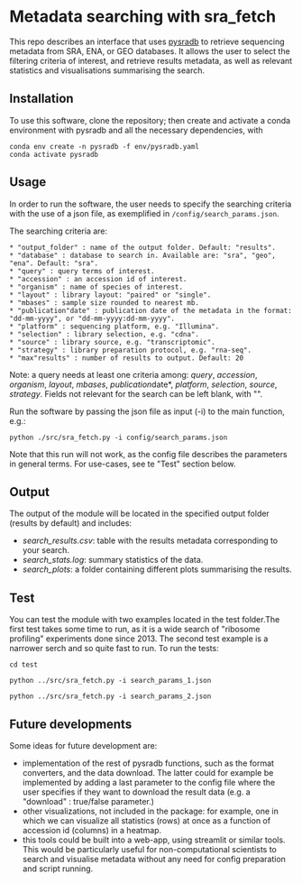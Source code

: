 # Metadata searching with sra_fetch

This repo describes an interface that uses [pysradb](https://github.com/saketkc/pysradb) to retrieve sequencing metadata from SRA, ENA, or GEO databases. It allows the user to select the filtering criteria of interest, and retrieve results metadata, as well as relevant statistics and visualisations summarising the search.


## Installation
To use this software, clone the repository; then create and activate a conda environment with pysradb and all the necessary dependencies, with
```
conda env create -n pysradb -f env/pysradb.yaml
conda activate pysradb
```

## Usage
In order to run the software, the user needs to specify the searching criteria with the use of a json file, as exemplified in `/config/search_params.json`.

The searching criteria are:
```
* "output_folder" : name of the output folder. Default: "results".
* "database" : database to search in. Available are: "sra", "geo", "ena". Default: "sra".
* "query" : query terms of interest.
* "accession" : an accession id of interest.
* "organism" : name of species of interest.
* "layout" : library layout: "paired" or "single".
* "mbases" : sample size rounded to nearest mb.
* "publication"date" : publication date of the metadata in the format: "dd-mm-yyyy", or "dd-mm-yyyy:dd-mm-yyyy".
* "platform" : sequencing platform, e.g. "Illumina".
* "selection" : library selection, e.g. "cdna".
* "source" : library source, e.g. "transcriptomic".
* "strategy" : library preparation protocol, e.g. "rna-seq".
* "max"results" : number of results to output. Default: 20
```

Note: a query needs at least one criteria among: *query*, *accession*, *organism*, *layout*, *mbases*, *publication*date*, *platform*, *selection*, *source*, *strategy*. Fields not relevant for the search can be left blank, with "".


Run the software by passing the json file as input (-i) to the main function, e.g.:
```
python ./src/sra_fetch.py -i config/search_params.json
```
Note that this run will not work, as the config file describes the parameters in general terms. For use-cases, see te "Test" section below.

## Output
The output of the module will be located in the specified output folder (results by default) and includes:
* *search_results.csv*: table with the results metadata corresponding to your search.
* *search_stats.log*: summary statistics of the data.
* *search_plots*: a folder containing different plots summarising the results.

## Test
You can test the module with two examples located in the test folder.The first test takes some time to run, as it is a wide search of "ribosome profiling" experiments done since 2013. The second test example is a narrower serch and so quite fast to run.
To run the tests:
```
cd test

python ../src/sra_fetch.py -i search_params_1.json

python ../src/sra_fetch.py -i search_params_2.json
```

## Future developments
Some ideas for future development are:
* implementation of the rest of pysradb functions, such as the format converters, and the data download. The latter could for example be implemented by adding a last parameter to the config file where the user specifies if they want to download the result data (e.g. a "download" : true/false parameter.)
* other visualizations, not included in the package: for example, one in which we can visualize all statistics (rows) at once as a function of accession id (columns) in a heatmap. 
* this tools could be built into a web-app, using streamlit or similar tools. This would be particularly useful for non-computational scientists to search and visualise metadata without any need for config preparation and script running. 